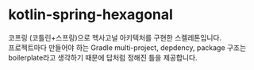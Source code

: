 # kotlin-spring-hexagonal

코프링 (코틀린+스프링)으로 헥사고널 아키텍처를 구현한 스켈레톤입니다.<br>
프로젝트마다 만들어야 하는 Gradle multi-project, depdency, package 구조는 boilerplate라고 생각하기 때문에 답처럼 정해진 틀을 제공합니다.
